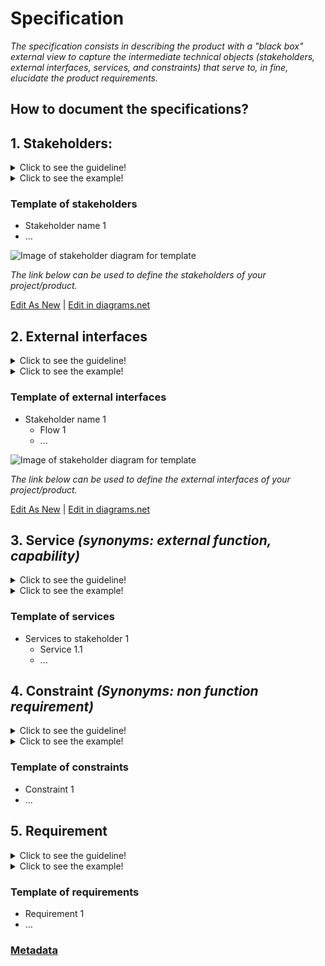 # **Specification**

*The specification consists in describing the product with a "black box" external view to capture the intermediate technical objects (stakeholders, external interfaces, services, and constraints) that serve to, *in fine*, elucidate the product requirements.*

## **How to document the specifications?** 
  
## **1. Stakeholders:**
<details>
  <summary>Click to see the guideline!</summary>
  
- **Definition:** *Stakeholders generally refer to all the actors (human and non-human) who have an interest in a product. Among the stakeholders, there are both internal players, such as users and participants of the project, and external players that are represented by the potential user of products or external entities.*

- **Comments:**

  - *A stakeholder is not necessarily a person (e.g. considering airports as a stakeholder when designing a two-deck aircraft).*
  - *A stakeholder can indirectly affect the product (e.g. considering neighborhood when designing a nuclear power plant).*
  - *A stakeholder can indirectly be affected by the product (e.g. considering the local biodiversity when designing an airport).*
 </details>
 
  <details>
    <summary>Click to see the example!</summary>
  
  ```
  What does contain the minimum documentation of the stakeholders? 
  
  Example of the ADD-ONS project of XYZ cargo
  
  - Specify the name of potential stakeholdrs 
    - Environmental activist
    - Repairmen
    - Food producer
    - Transporter
    - Health care (street medic, ...)
    - Makers
    - Craftmen
    - Other potential user
  ```
#### *Project of the [XYZ Cargo-ADD ONS](https://projects.opennext.eu/@xyz-cargo-add-ons/xyz-cargo-add-ons)*
*The image below shows the stakeholders of  ADD-ONS of XYZ cargo as a graph*

  ![Image of stakeholder of ADD-ONS of XYZ cargo](https://github.com/OPEN-NEXT/WP2.3-Guideline-and-templatefor-documentation-of-OSH-design-reuse/blob/main/Sources/Images/Stakeholders%20of%20XYZ%20cargo%20ADD-ONS.jpg)
  
<a href="https://app.diagrams.net/?libs=general#Hamerezoji1362%2Fdrawio-github%2Fmaster%2FStakeholders.drawio" target="_blank">Edit As New</a> | <a href="https://app.diagrams.net/#Hamerezoji1362%2Fdrawio-github%2Fmaster%2Fstakeholders.png">Edit in diagrams.net</a>
</details>

### Template of stakeholders
  
   * Stakeholder name 1
   * ...

  ![Image of stakeholder diagram for template](https://github.com/OPEN-NEXT/WP2.3.-Workspace-for-documentation-of-OSH-design-reuse/blob/main/Sources/Images/Stakeholder%20diagram%20for%20template.jpg)
            
  *The link below can be used to define the stakeholders of your project/product.*
  
  <a href="https://app.diagrams.net/?libs=general#Hamerezoji1362%2Fdrawio-github%2Fmaster%2FStakeholder%20diagram%20for%20template.drawio" target="_blank">Edit As New</a> | <a href="https://app.diagrams.net/?libs=general#Hamerezoji1362%2Fdrawio-github%2Fmaster%2FStakeholder%20diagram%20for%20template.png">Edit in diagrams.net</a>
  
## **2. External interfaces**
<details>
  <summary>Click to see the guideline!</summary>
  
- **Definition:**  *External interfaces are interactions between the product and the stakeholders.*

- **Comments:**
  - *An interface is made of a port (in, out, or in-out)*
  - *An interface is made of a flow (matter, energy, or signal)*
</details>
 <details>
  <summary>Click to see the example!</summary>
   
 ```
What does contain the minimum documentation of the external interfaces? 

Example XYZ Cargo ADD-ONS

  - Identify the interactions between food producer and the product including 
    - Specify needs
    - Uses
    
  - Identify the interactions between maker and the product inculding  
    - repair
      - unmount 
    - make
    - reproduce
    - modify
  - ...
  ```

*The image below shows the external interfaces of  ADD-ONS of XYZ cargo as a graph*

![Image of External interfaces of XYZ cargo-ADD ONS](https://github.com/OPEN-NEXT/WP2.3.-Workspace-for-documentation-of-OSH-design-reuse/blob/main/Sources/Images/External%20interfaces%20of%20XYZ%20Cargo%20ADD-ONS.jpg)

<a href="https://app.diagrams.net/?libs=general#Hamerezoji1362%2Fdrawio-github%2Fmaster%2FExternal%20interfaces.drawio">Edit As New</a> | <a href="https://app.diagrams.net/#Hamerezoji1362%2Fdrawio-github%2Fmaster%2FExternal%20interfaces.png">Edit in diagrams.net</a>
</details>

### Template of external interfaces
   
   * Stakeholder name 1
       * Flow 1
       * ...
 
 ![Image of stakeholder diagram for template](https://github.com/OPEN-NEXT/WP2.3.-Workspace-for-documentation-of-OSH-design-reuse/blob/main/Sources/Images/External%20interfaces%20for%20template.jpg)
  
   *The link below can be used to define the external interfaces of your project/product.*
  
  <a href="https://app.diagrams.net/#Hamerezoji1362%2Fdrawio-github%2Fmaster%2FExternal%20interfaces%20for%20template.drawio">Edit As New</a> | <a href="https://app.diagrams.net/#Hamerezoji1362%2Fdrawio-github%2Fmaster%2FExternal%20interfaces%20for%20template.drawio">Edit in diagrams.net</a>

## 3. Service *(synonyms: external function, capability)* 
<details>
  <summary>Click to see the guideline!</summary>
  
- **Definition:** *A service is an effect intended by a stakeholder resulting from the interaction of the product with its environment (i.e. what the  product is for).*

- **Comments:**
  - *Services provide users with an exchange value that can be included in an economic system (e.g. airlines buy flight hours).*
  - *Services are intended effects that can be observed from outside the product ("black box" external view), but not from outside an internal component ("white box" internal view).*
  - *Services are defined in a solution neutral-way.*
  - *Services can be stated as follows: The [Product] shall enable [Stakeholder] [Action verb] (e.g. The product shall enable end-user to clean its teeth)*
  - *we often reason in terms of action verbs to communicate expected behaviors, so it would be nice to be able to search designs with action verbs*
</details>

<details>
  <summary>Click to see the example!</summary>
  
 ```
  What does contain the minimum documentation of the service to stakeholders?
  
  Example of services for ADD-ONS of XYZ Cargo
  
    - The ADD-ONS shall enable the food producer to store food
      - 1.1 solid (10 kilos)
      - 1.2 liquid (5 litrs)
    - The ADD-ONS shall enable the food producer to heat food
      -  2.1solid (150 deg Celcius)
      - 2.2 liquid (80 deg Celcius)
    - The ADD-ONS shall enable the food producer to cool down food for 4 hours
      - 3.1 solid (6 deg Celcius)
      - 3.2 liquid (6 deg Celcius)
      
    - ...
  ```
 </details>

### Template of services
  
   * Services to stakeholder 1
       * Service 1.1
       * ...

## 4. Constraint *(Synonyms: non function requirement)*
<details>
  <summary>Click to see the guideline!</summary>
  
- **Definition:**  *A constraint is a choice that makes certain designs "not allowed" or inappropriate for their intended use.*

- **Comments:**

  - *The constraint is a restriction, limit, or regulation imposed on a product.*
  - *There are two kinds of constraints: input constraints and system constraints.* 
    - *Input constraints are imposed as part of the design specifications.*
    - *System constraints are constraints imposed by the system in which the design solution must function.*
 </details> 
 
 <details>
  <summary>Click to see the example!</summary>
  
   ```
  What does contain the minimum documentation of the constraints?
  
  Example XYZ Cargo ADD-ONS, constraints for maker of ADD-ONS
  
   - User should be able to dismantle ADD-ONS with a maximum one wrench and one screwdriver 
   - Users should be able to customize the modules of ADD-ONS to fit their use. 
   - The ADD-ONS should enable the users to do the assembly of components in a short time (10 minutes) and the maker shall select the resistance material for using ADD-ONS in different weather conditions. 
   - ADD-ONS should be dismantled for recycling purposes.
   - ...

  ```
</details>

### Template of constraints
  
   * Constraint 1
   * ...
     
  
## **5. Requirement**

<details>
  <summary>Click to see the guideline!</summary>
  
- **Definition:** *A requirement is a formal statement that specifies when condition C is true, property P of object O is actual and its value shall belong  to domain D.*

- **Comments:**
  -  *The minimum set of independent requirements can completely characterize the needs of the product in the functional domain.*
  -  *Functional requirements describe qualitatively the system functions or tasks to be performed in operation.* 
  -  *Requirement can state as follows: The [stakeholder] need [Property] [object] [Action verb]  at [Condition]* 
 </details>
 
 <details>
  <summary>Click to see the example!</summary>
  
  ```
  Example of the functional requirement that ADD-ONS of XYZ cargo provides for the food producers, as a stakeholder, to preserve the quality of food.
 
  In this example, we assumed a refrigerator on the ADD-ONS could help the food producers to cool down and preserve the temperature of food. 
  
  So, we defined some  functional requirements (FR) based on this assumption that consist:
 
    - FR1: To maintain the quality of food, the food producer needs to main the material at cold temperature (between 3 °C and 10 °C) for short-term preservation (3h) or long-term preservation (24h).
    - FR2: ADD-ONS shall fix the internal ADD-ONS temperature for 7 °C.
    - FR3: To create a cold ambient in the cooling down system, the ADD-ONS shall compress the low temperature and pressured gas to start the cooling cycle.
    - FR4: the cooling down system shall control the pressure of exit hot gas 
    - FR5: the hot and pressured exit gas needs to meet the cooler external ambient temperature to become a liquid.
    - ...
    
  ```
 </details>
 
 ### Template of requirements
    
   * Requirement 1
   * ...
 
### [Metadata](https://github.com/OPEN-NEXT/WP2.3.-Workspace-for-documentation-of-OSH-design-reuse/tree/main/Metadata/2.%20Specification)


